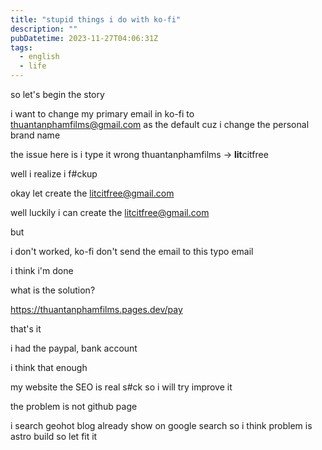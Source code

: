 ```yaml
---
title: "stupid things i do with ko-fi"
description: ""
pubDatetime: 2023-11-27T04:06:31Z
tags:
  - english
  - life
---
```


so let's begin the story

i want to change my primary email in ko-fi to thuantanphamfilms@gmail.com as the default cuz i change the personal brand name

the issue here is i type it wrong thuantanphamfilms -> **lit**citfree

well i realize i f#ckup

okay let create the litcitfree@gmail.com

well luckily i can create the litcitfree@gmail.com

but

i don't worked, ko-fi don't send the email to this typo email

i think i'm done

what is the solution?

https://thuantanphamfilms.pages.dev/pay

that's it

i had the paypal, bank account

i think that enough

my website the SEO is real s#ck so i will try improve it

the problem is not github page

i search geohot blog already show on google search so i think problem is astro build so let fit it
